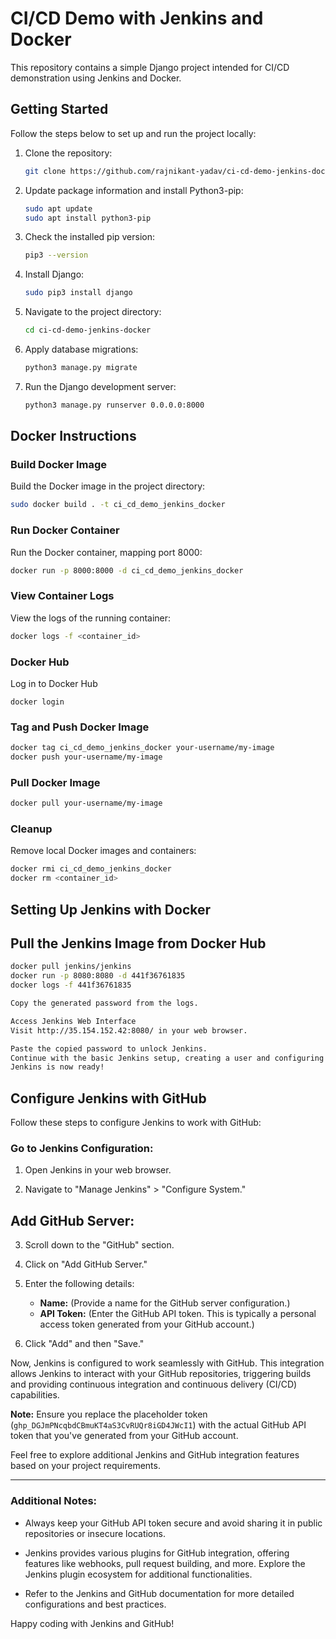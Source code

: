 # CI/CD Demo with Jenkins and Docker

This repository contains a simple Django project intended for CI/CD demonstration using Jenkins and Docker.

## Getting Started

Follow the steps below to set up and run the project locally:

1. Clone the repository:

    ```bash
    git clone https://github.com/rajnikant-yadav/ci-cd-demo-jenkins-docker.git
    ```

2. Update package information and install Python3-pip:

    ```bash
    sudo apt update
    sudo apt install python3-pip
    ```

3. Check the installed pip version:

    ```bash
    pip3 --version
    ```

4. Install Django:

    ```bash
    sudo pip3 install django
    ```

5. Navigate to the project directory:

    ```bash
    cd ci-cd-demo-jenkins-docker
    ```

6. Apply database migrations:

    ```bash
    python3 manage.py migrate
    ```

7. Run the Django development server:

    ```bash
    python3 manage.py runserver 0.0.0.0:8000
    ```

## Docker Instructions

### Build Docker Image

Build the Docker image in the project directory:

```bash
sudo docker build . -t ci_cd_demo_jenkins_docker
```

### Run Docker Container
Run the Docker container, mapping port 8000:
```bash
docker run -p 8000:8000 -d ci_cd_demo_jenkins_docker
```

### View Container Logs
View the logs of the running container:

```bash
docker logs -f <container_id>
```
### Docker Hub
Log in to Docker Hub
```
docker login
```
### Tag and Push Docker Image
```bash
docker tag ci_cd_demo_jenkins_docker your-username/my-image
docker push your-username/my-image
```

### Pull Docker Image
```bash
docker pull your-username/my-image
```
### Cleanup
Remove local Docker images and containers:
```bash
docker rmi ci_cd_demo_jenkins_docker
docker rm <container_id>

```

## Setting Up Jenkins with Docker

## Pull the Jenkins Image from Docker Hub

```bash
docker pull jenkins/jenkins
docker run -p 8080:8080 -d 441f36761835
docker logs -f 441f36761835

Copy the generated password from the logs.

Access Jenkins Web Interface
Visit http://35.154.152.42:8080/ in your web browser.

Paste the copied password to unlock Jenkins.
Continue with the basic Jenkins setup, creating a user and configuring the instance.
Jenkins is now ready!
```

## Configure Jenkins with GitHub
Follow these steps to configure Jenkins to work with GitHub:

### Go to Jenkins Configuration:

1. Open Jenkins in your web browser.

2. Navigate to "Manage Jenkins" > "Configure System."

## Add GitHub Server:

3. Scroll down to the "GitHub" section.

4. Click on "Add GitHub Server."

5. Enter the following details:
   - **Name:** (Provide a name for the GitHub server configuration.)
   - **API Token:** (Enter the GitHub API token. This is typically a personal access token generated from your GitHub account.)

6. Click "Add" and then "Save."

Now, Jenkins is configured to work seamlessly with GitHub. This integration allows Jenkins to interact with your GitHub repositories, triggering builds and providing continuous integration and continuous delivery (CI/CD) capabilities.

**Note:** Ensure you replace the placeholder token (`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`) with the actual GitHub API token that you've generated from your GitHub account.

Feel free to explore additional Jenkins and GitHub integration features based on your project requirements.

---

### Additional Notes:

- Always keep your GitHub API token secure and avoid sharing it in public repositories or insecure locations.

- Jenkins provides various plugins for GitHub integration, offering features like webhooks, pull request building, and more. Explore the Jenkins plugin ecosystem for additional functionalities.

- Refer to the Jenkins and GitHub documentation for more detailed configurations and best practices.

Happy coding with Jenkins and GitHub!
